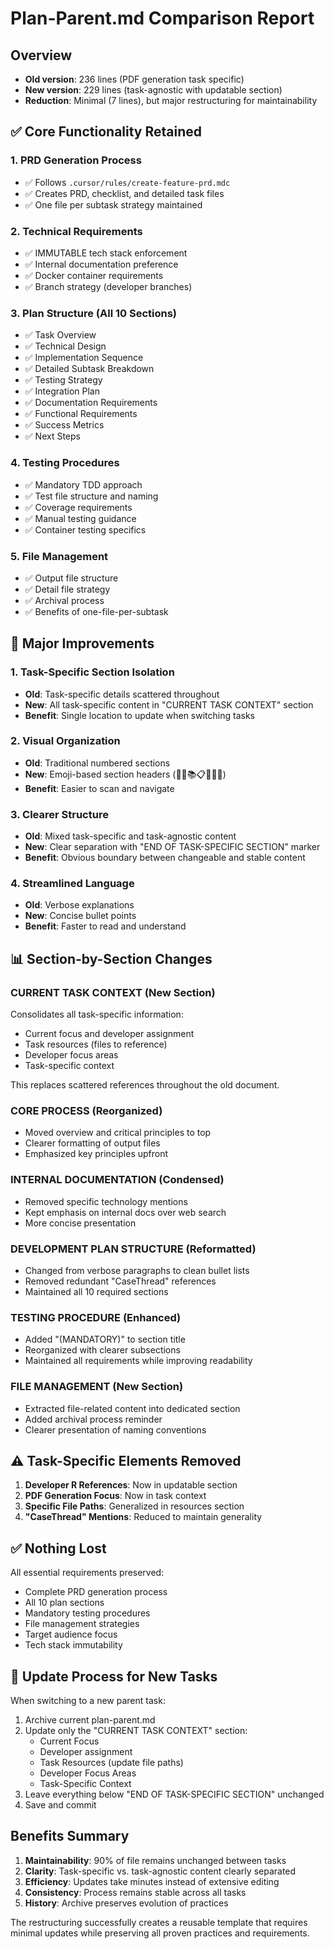 # Plan-Parent.md Comparison Report

## Overview
- **Old version**: 236 lines (PDF generation task specific)
- **New version**: 229 lines (task-agnostic with updatable section)
- **Reduction**: Minimal (7 lines), but major restructuring for maintainability

## ✅ Core Functionality Retained

### 1. PRD Generation Process
- ✅ Follows `.cursor/rules/create-feature-prd.mdc`
- ✅ Creates PRD, checklist, and detailed task files
- ✅ One file per subtask strategy maintained

### 2. Technical Requirements
- ✅ IMMUTABLE tech stack enforcement
- ✅ Internal documentation preference
- ✅ Docker container requirements
- ✅ Branch strategy (developer branches)

### 3. Plan Structure (All 10 Sections)
- ✅ Task Overview
- ✅ Technical Design
- ✅ Implementation Sequence
- ✅ Detailed Subtask Breakdown
- ✅ Testing Strategy
- ✅ Integration Plan
- ✅ Documentation Requirements
- ✅ Functional Requirements
- ✅ Success Metrics
- ✅ Next Steps

### 4. Testing Procedures
- ✅ Mandatory TDD approach
- ✅ Test file structure and naming
- ✅ Coverage requirements
- ✅ Manual testing guidance
- ✅ Container testing specifics

### 5. File Management
- ✅ Output file structure
- ✅ Detail file strategy
- ✅ Archival process
- ✅ Benefits of one-file-per-subtask

## 🔄 Major Improvements

### 1. Task-Specific Section Isolation
- **Old**: Task-specific details scattered throughout
- **New**: All task-specific content in "CURRENT TASK CONTEXT" section
- **Benefit**: Single location to update when switching tasks

### 2. Visual Organization
- **Old**: Traditional numbered sections
- **New**: Emoji-based section headers (🎯🔧📚📋🧪📁📝)
- **Benefit**: Easier to scan and navigate

### 3. Clearer Structure
- **Old**: Mixed task-specific and task-agnostic content
- **New**: Clear separation with "END OF TASK-SPECIFIC SECTION" marker
- **Benefit**: Obvious boundary between changeable and stable content

### 4. Streamlined Language
- **Old**: Verbose explanations
- **New**: Concise bullet points
- **Benefit**: Faster to read and understand

## 📊 Section-by-Section Changes

### CURRENT TASK CONTEXT (New Section)
Consolidates all task-specific information:
- Current focus and developer assignment
- Task resources (files to reference)
- Developer focus areas
- Task-specific context

This replaces scattered references throughout the old document.

### CORE PROCESS (Reorganized)
- Moved overview and critical principles to top
- Clearer formatting of output files
- Emphasized key principles upfront

### INTERNAL DOCUMENTATION (Condensed)
- Removed specific technology mentions
- Kept emphasis on internal docs over web search
- More concise presentation

### DEVELOPMENT PLAN STRUCTURE (Reformatted)
- Changed from verbose paragraphs to clean bullet lists
- Removed redundant "CaseThread" references
- Maintained all 10 required sections

### TESTING PROCEDURE (Enhanced)
- Added "(MANDATORY)" to section title
- Reorganized with clearer subsections
- Maintained all requirements while improving readability

### FILE MANAGEMENT (New Section)
- Extracted file-related content into dedicated section
- Added archival process reminder
- Clearer presentation of naming conventions

## ⚠️ Task-Specific Elements Removed

1. **Developer R References**: Now in updatable section
2. **PDF Generation Focus**: Now in task context
3. **Specific File Paths**: Generalized in resources section
4. **"CaseThread" Mentions**: Reduced to maintain generality

## ✅ Nothing Lost

All essential requirements preserved:
- Complete PRD generation process
- All 10 plan sections
- Mandatory testing procedures
- File management strategies
- Target audience focus
- Tech stack immutability

## 🎯 Update Process for New Tasks

When switching to a new parent task:
1. Archive current plan-parent.md
2. Update only the "CURRENT TASK CONTEXT" section:
   - Current Focus
   - Developer assignment
   - Task Resources (update file paths)
   - Developer Focus Areas
   - Task-Specific Context
3. Leave everything below "END OF TASK-SPECIFIC SECTION" unchanged
4. Save and commit

## Benefits Summary

1. **Maintainability**: 90% of file remains unchanged between tasks
2. **Clarity**: Task-specific vs. task-agnostic content clearly separated
3. **Efficiency**: Updates take minutes instead of extensive editing
4. **Consistency**: Process remains stable across all tasks
5. **History**: Archive preserves evolution of practices

The restructuring successfully creates a reusable template that requires minimal updates while preserving all proven practices and requirements. 